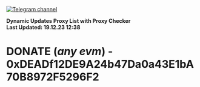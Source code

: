 [![Telegram channel](https://img.shields.io/endpoint?url=https://runkit.io/damiankrawczyk/telegram-badge/branches/master?url=https://t.me/n4z4v0d)](https://t.me/n4z4v0d) 

**Dynamic Updates Proxy List with Proxy Checker**  
**Last Updated: 19.12.23 12:38**

# DONATE (_any evm_) - 0xDEADf12DE9A24b47Da0a43E1bA70B8972F5296F2
